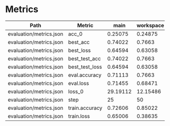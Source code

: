 # Metrics
| Path                    | Metric         | main     | workspace   | Change    |
|-------------------------|----------------|----------|-------------|-----------|
| evaluation/metrics.json | acc_0          | 0.25075  | 0.24875     | -0.00201  |
| evaluation/metrics.json | best_acc       | 0.74022  | 0.7663      | 0.02608   |
| evaluation/metrics.json | best_loss      | 0.64594  | 0.63058     | -0.01536  |
| evaluation/metrics.json | best_test_acc  | 0.74022  | 0.7663      | 0.02608   |
| evaluation/metrics.json | best_test_loss | 0.64594  | 0.63058     | -0.01536  |
| evaluation/metrics.json | eval.accuracy  | 0.71113  | 0.7663      | 0.05517   |
| evaluation/metrics.json | eval.loss      | 0.71455  | 0.68471     | -0.02984  |
| evaluation/metrics.json | loss_0         | 29.19112 | 12.15486    | -17.03626 |
| evaluation/metrics.json | step           | 25       | 50          | 25        |
| evaluation/metrics.json | train.accuracy | 0.72606  | 0.85022     | 0.12416   |
| evaluation/metrics.json | train.loss     | 0.65006  | 0.38635     | -0.26371  |

